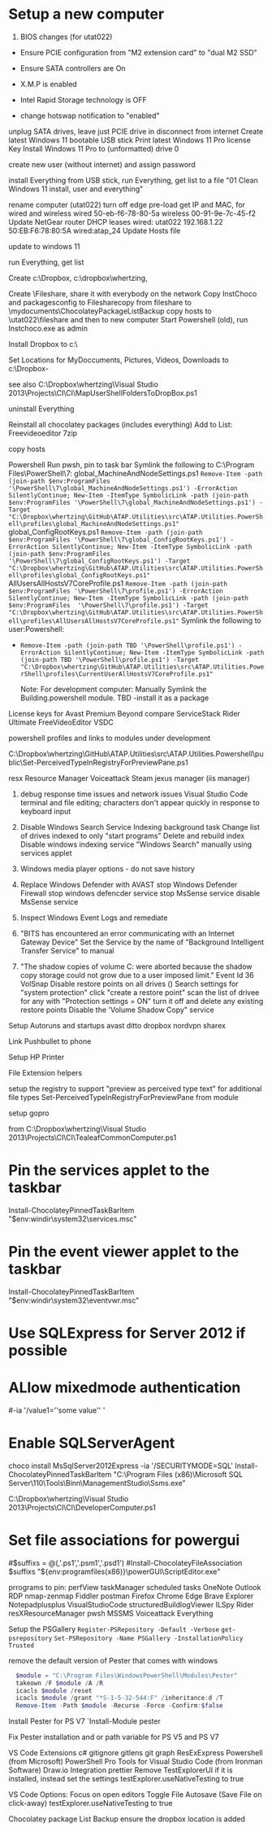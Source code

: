 # Setup a new computer

1) BIOS changes (for utat022)

  - Ensure PCIE configuration from "M2 extension card" to "dual M2 SSD"
  - Ensure SATA controllers are On
  - X.M.P is enabled
  - Intel Rapid Storage technology is OFF

  - change hotswap notification to "enabled"



unplug SATA drives, leave just PCIE drive in
disconnect from internet
Create latest Windows 11 bootable USB stick
Print latest Windows 11 Pro license Key
Install Windows 11 Pro to (unformatted) drive 0

create new user (without internet) and assign password

install Everything from USB stick, run Everything, get list to a file "01 Clean Windows 11 install, user and everything"

rename computer (utat022)
turn  off edge pre-load
get IP and MAC, for wired and wireless
wired 50-eb-f6-78-80-5a
wireless 00-91-9e-7c-45-f2
Update NetGear router DHCP leases
wired: utat022 192.168.1.22 50:EB:F6:78:80:5A wired:atap_24
Update Hosts file

update to windows 11

run Everything, get list

Create c:\Dropbox, c:\dropbox\whertzing,

Create \\Fileshare, share it with everybody on the network
Copy InstChoco and packagesconfig to Filesharecopy from fileshare to \\mydocuments\ChocolateyPackageListBackup
copy hosts to \\utat022\fileshare and then to new computer
Start Powershell (old), run Instchoco.exe as admin

Install Dropbox to c:\

Set Locations for MyDoccuments, Pictures, Videos, Downloads to c:\Dropbox-


see also C:\Dropbox\whertzing\Visual Studio 2013\Projects\CI\CI\MapUserShellFoldersToDropBox.ps1

uninstall Everything

Reinstall all chocolatey packages (includes everything)
Add to List:
  Freevideoeditor
  7zip

copy hosts

Powershell
  Run pwsh, pin to task bar
  Symlink the following to C:\Program Files\PowerShell\7:
    global_MachineAndNodeSettings.ps1
    `Remove-Item -path (join-path $env:ProgramFiles '\PowerShell\7\global_MachineAndNodeSettings.ps1') -ErrorAction SilentlyContinue; New-Item -ItemType SymbolicLink -path (join-path $env:ProgramFiles '\PowerShell\7\global_MachineAndNodeSettings.ps1') -Target "C:\Dropbox\whertzing\GitHub\ATAP.Utilities\src\ATAP.Utilities.PowerShell\profiles\global_MachineAndNodeSettings.ps1"`
    global_ConfigRootKeys.ps1
    `Remove-Item -path (join-path $env:ProgramFiles '\PowerShell\7\global_ConfigRootKeys.ps1') -ErrorAction SilentlyContinue; New-Item -ItemType SymbolicLink -path (join-path $env:ProgramFiles  '\PowerShell\7\global_ConfigRootKeys.ps1') -Target "C:\Dropbox\whertzing\GitHub\ATAP.Utilities\src\ATAP.Utilities.PowerShell\profiles\global_ConfigRootKeys.ps1"`
    AllUsersAllHostsV7CoreProfile.ps1
    `Remove-Item -path (join-path $env:ProgramFiles '\PowerShell\7\profile.ps1') -ErrorAction SilentlyContinue; New-Item -ItemType SymbolicLink -path (join-path $env:ProgramFiles  '\PowerShell\7\profile.ps1') -Target "C:\Dropbox\whertzing\GitHub\ATAP.Utilities\src\ATAP.Utilities.PowerShell\profiles\AllUsersAllHostsV7CoreProfile.ps1"`
  Symlink the following to user:Powershell:
- `Remove-Item -path (join-path TBD '\PowerShell\profile.ps1') -ErrorAction SilentlyContinue; New-Item -ItemType SymbolicLink -path (join-path TBD '\PowerShell\profile.ps1') -Target "C:\Dropbox\whertzing\GitHub\ATAP.Utilities\src\ATAP.Utilities.PowerShell\profiles\CurrentUserAllHostsV7CoreProfile.ps1"`

  Note: For development computer: Manually Symlink the Building.powershell module. TBD -install it as a package


License keys for
  Avast Premium
  Beyond compare
  ServiceStack
  Rider Ultimate
  FreeVideoEditor VSDC

powershell profiles and links to modules under development

C:\Dropbox\whertzing\GitHub\ATAP.Utilities\src\ATAP.Utilities.Powershell\public\Set-PerceivedTypeInRegistryForPreviewPane.ps1

resx Resource Manager
Voiceattack
Steam
jexus manager (iis manager)

1) debug response time issues and network issues
  Visual Studio Code terminal and file editing; characters don't appear quickly in response to keyboard input

  1) Disable Windows Search Service Indexing background task
    Change list of drives indexed to only "start programs"
    Delete and rebuild index
    Disable  windows indexing  service  "Windows Search" manually using services applet

  1) Windows media player
    options - do not save history

  1) Replace Windows Defender with AVAST
      stop Windows Defender Firewall
      stop windows defencder service
      stop MsSense service
      disable MsSense service

1) Inspect Windows Event Logs and remediate

  1) "BITS has encountered an error communicating with an Internet Gateway Device"
    Set the Service by the name of "Background Intelligent Transfer Service" to manual

  1) "The shadow copies of volume C: were aborted because the shadow copy storage could not grow due to a user imposed limit."  Event Id 36 VolSnap
    Disable restore points on all drives ()
      Search settings for "system protection"
      click "create a restore point"
      scan the list of drivee for any with "Protection settings = ON"
      turn it off and delete any existing restore points
    Disable the 'Volume Shadow Copy" service

Setup Autoruns and startups
  avast
  ditto
  dropbox
  nordvpn
  sharex

Link Pushbullet to phone

Setup HP Printer

File Extension helpers

setup the registry to support "preview as perceived type text" for additional file types 
Set-PerceivedTypeInRegistryForPreviewPane from module 

setup gopro

from C:\Dropbox\whertzing\Visual Studio 2013\Projects\CI\CI\TealeafCommonComputer.ps1
  # Pin the services applet to the taskbar
  Install-ChocolateyPinnedTaskBarItem "$env:windir\system32\services.msc"
  # Pin the event viewer applet to the taskbar
  Install-ChocolateyPinnedTaskBarItem "$env:windir\system32\eventvwr.msc"

  # Use SQLExpress for Server 2012 if possible
  # ALlow  mixedmode authentication
  #-ia '/value1=''some value'' '
  # Enable SQLServerAgent
  choco install MsSqlServer2012Express -ia '/SECURITYMODE=SQL'
	Install-ChocolateyPinnedTaskBarItem "C:\Program Files (x86)\Microsoft SQL Server\110\Tools\Binn\ManagementStudio\Ssms.exe"


C:\Dropbox\whertzing\Visual Studio 2013\Projects\CI\CI\DeveloperComputer.ps1
  # Set file associations for powergui
  #$suffixs = @(,'.ps1','.psm1','.psd1')
  #Install-ChocolateyFileAssociation  $suffixs "${env:programfiles(x86)}\powerGUI\ScriptEditor.exe"

prrograms to pin:
  perfView
  taskManager
  scheduled tasks
  OneNote
  Outlook
  RDP
  nmap-zenmap
  Fiddler
  postman
  Firefox
  Chrome
  Edge
  Brave
  Explorer
  Notepadplusplus
  VisualStudioCode
  structuredBuildlogViewer
  ILSpy
  Rider
  resXResourceManager
  pwsh
  MSSMS
  Voiceattack
  Everything
  
  Setup the PSGallery
  `Register-PSRepository -Default -Verbose`
  `get-psrepository`
  `Set-PSRepository -Name PSGallery -InstallationPolicy Trusted` 
  
  remove the default version of Pester that comes with windows
  ```Powershell
    $module = "C:\Program Files\WindowsPowerShell\Modules\Pester"
	takeown /F $module /A /R
	icacls $module /reset
	icacls $module /grant "*S-1-5-32-544:F" /inheritance:d /T
	Remove-Item -Path $module -Recurse -Force -Confirm:$false
   ```
   
   Install Pester for PS V7
   `Install-Module pester
   
   Fix Pester installation and or path variable for PS V5 and PS V7

VS Code Extensions
  c#
  gitignore
  gitlens
  git graph
  ResExExpress
  Powershell (from Microsoft)
  PowerShell Pro Tools for Visual Studio Code (from Ironman Software)
  Draw.io Integration
  prettier
  Remove TestExplorerUI if it is installed, instead set the settings testExplorer.useNativeTesting to true
  

VS Code Options:
  Focus on open editors
  Toggle File Autosave (Save File on click-away)
  testExplorer.useNativeTesting to true
  
  Chocolatey package List Backup
	 ensure the dropbox location is added
